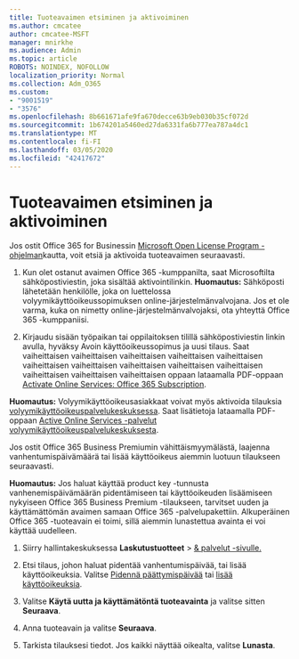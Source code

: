 ```yaml
---
title: Tuoteavaimen etsiminen ja aktivoiminen
ms.author: cmcatee
author: cmcatee-MSFT
manager: mnirkhe
ms.audience: Admin
ms.topic: article
ROBOTS: NOINDEX, NOFOLLOW
localization_priority: Normal
ms.collection: Adm_O365
ms.custom:
- "9001519"
- "3576"
ms.openlocfilehash: 8b661671afe9fa670decce63b9eb030b35cf072d
ms.sourcegitcommit: 1b674201a5460ed27da6331fa6b777ea787a4dc1
ms.translationtype: MT
ms.contentlocale: fi-FI
ms.lasthandoff: 03/05/2020
ms.locfileid: "42417672"
---
```

# <a name="find-and-activate-my-product-key"></a>Tuoteavaimen etsiminen ja aktivoiminen

Jos ostit Office 365 for Businessin [Microsoft Open License Program -ohjelman](https://go.microsoft.com/fwlink/p/?LinkID=613298)kautta, voit etsiä ja aktivoida tuoteavaimen seuraavasti.

1. Kun olet ostanut avaimen Office 365 -kumppanilta, saat Microsoftilta sähköpostiviestin, joka sisältää aktivointilinkin.  **Huomautus:** Sähköposti lähetetään henkilölle, joka on luettelossa volyymikäyttöoikeussopimuksen online-järjestelmänvalvojana.  Jos et ole varma, kuka on nimetty online-järjestelmänvalvojaksi, ota yhteyttä Office 365 -kumppaniisi.

2. Kirjaudu sisään työpaikan tai oppilaitoksen tilillä sähköpostiviestin linkin avulla, hyväksy Avoin käyttöoikeussopimus ja uusi tilaus.  Saat vaiheittaisen vaiheittaisen vaiheittaisen vaiheittaisen vaiheittaisen vaiheittaisen vaiheittaisen vaiheittaisen vaiheittaisen vaiheittaisen vaiheittaisen vaiheittaisen vaiheittaisen oppaan lataamalla PDF-oppaan [Activate Online Services: Office 365 Subscription](https://go.microsoft.com/fwlink/p/?LinkId=618100). 

**Huomautus:** Volyymikäyttöoikeusasiakkaat voivat myös aktivoida tilauksia [volyymikäyttöoikeuspalvelukeskuksessa](https://go.microsoft.com/fwlink/p/?LinkID=282016).  Saat lisätietoja lataamalla PDF-oppaan [Active Online Services -palvelut volyymikäyttöoikeuspalvelukeskuksesta](https://go.microsoft.com/fwlink/p/?LinkId=618096).

Jos ostit Office 365 Business Premiumin vähittäismyymälästä, laajenna vanhentumispäivämäärä tai lisää käyttöoikeus aiemmin luotuun tilaukseen seuraavasti.

**Huomautus:** Jos haluat käyttää product key -tunnusta vanhenemispäivämäärän pidentämiseen tai käyttöoikeuden lisäämiseen nykyiseen Office 365 Business Premium -tilaukseen, tarvitset uuden ja käyttämättömän avaimen samaan Office 365 -palvelupakettiin.  Alkuperäinen Office 365 -tuoteavain ei toimi, sillä aiemmin lunastettua avainta ei voi käyttää uudelleen.

1. Siirry hallintakeskuksessa **Laskutustuotteet** > [& palvelut -sivulle.](https://go.microsoft.com/fwlink/p/?linkid=842054)

2. Etsi tilaus, johon haluat pidentää vanhentumispäivää, tai lisää käyttöoikeuksia.  Valitse [Pidennä päättymispäivää](https://go.microsoft.com/fwlink/p/?linkid=842054) tai [lisää käyttöoikeuksia](https://go.microsoft.com/fwlink/p/?linkid=842054).

3. Valitse **Käytä uutta ja käyttämätöntä tuoteavainta** ja valitse sitten **Seuraava**.

4. Anna tuoteavain ja valitse **Seuraava**.

5. Tarkista tilauksesi tiedot.  Jos kaikki näyttää oikealta, valitse **Lunasta**.